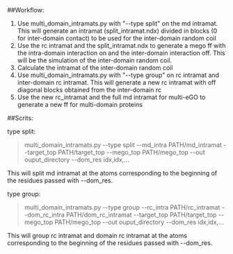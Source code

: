 ##Workflow:

1) Use multi_domain_intramats.py with "--type split" on the md intramat. This will generate an intramat (split_intramat.ndx) divided in blocks (0 for inter-domain contact) to be used for the inter-domain random coil
2) Use the rc intramat and the split_intramat.ndx to generate a mego ff with the intra-domain interaction on and the inter-domain interaction off. This will be the simulation of the inter-domain random coil.
3) Calculate the intramat of the inter-domain random coil
4) Use multi_domain_intramats.py with "--type group" on rc intramat and inter-domain rc intramat. This will generate a new rc intramat with off diagonal blocks obtained from the inter-domain rc
5) Use the new rc_intramat and the full md intramat for multi-eGO to generate a new ff for multi-domain proteins


##Scrits:

type split:

> multi_domain_intramats.py --type split --md_intra PATH/md_intramat --target_top PATH/target_top --mego_top PATH/mego_top --out ouput_directory --dom_res idx,idx,...

This will split md intramat at the atoms corresponding to the beginning of the residues passed with --dom_res.


type group:

> multi_domain_intramats.py --type group --rc_intra PATH/rc_intramat --dom_rc_intra PATH/dom_rc_intramat --target_top PATH/target_top --mego_top PATH/mego_top --out ouput_directory --dom_res idx,idx,...

This will group rc intramat and domain rc intramat at the atoms corresponding to the beginning of the residues passed with --dom_res.
